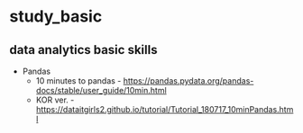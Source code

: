 # study_basic
## data analytics basic skills

* Pandas 
  * 10 minutes to pandas - https://pandas.pydata.org/pandas-docs/stable/user_guide/10min.html
  * KOR ver. - https://dataitgirls2.github.io/tutorial/Tutorial_180717_10minPandas.html
